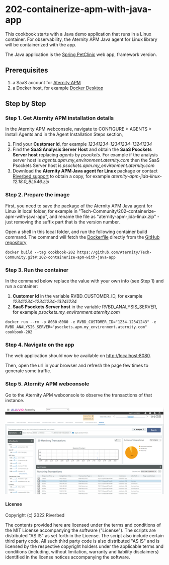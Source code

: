 # 202-containerize-apm-with-java-app

This cookbook starts with a Java demo application that runs in a Linux container. For observability, the Aternity APM Java agent for Linux library will be containerized with the app.

The Java application is the [Spring PetClinic](https://github.com/spring-projects/spring-petclinic.git) web app, framework version.

## Prerequisites

1. a SaaS account for [Aternity APM](https://www.riverbed.com/products/application-performance-monitoring)
2. a Docker host, for example [Docker Desktop](https://www.docker.com/products/docker-desktop)

## Step by Step

### Step 1. Get Aternity APM installation details

In the Aternity APM webconsole, navigate to CONFIGURE > AGENTS > Install Agents and in the Agent Installation Steps section,

1. Find your **Customer Id**, for example *12341234-12341234-13241234*
2. Find the **SaaS Analysis Server Host** and obtain the **SaaS Psockets Server host** replacing *agents* by *psockets*. For example if the analysis server host is *agents.apm.my_environment.aternity.com* then the SaaS Psockets Server host is *psockets.apm.my_environment.aternity.com*
3. Download the **Aternity APM Java agent for Linux** package or contact [Riverbed support](https://support.riverbed.com/) to obtain a copy, for example *aternity-apm-jida-linux-12.18.0_BL546.zip*

### Step 2. Prepare the image

First, you need to save the package of the Aternity APM Java agent for Linux in local folder, for example in "Tech-Community/202-containerize-apm-with-java-app", and rename the file as "aternity-apm-jida-linux.zip" - just removing the suffix part that is the version number.

Open a shell in this local folder, and run the following container build command. The command will fetch the [Dockerfile](Dockerfile) directly from the [GitHub repository](https://github.com/Aternity/Tech-Community/tree/main/202-containerize-apm-with-java-app)

```shell
docker build --tag cookbook-202 https://github.com/Aternity/Tech-Community.git#:202-containerize-apm-with-java-app
```

### Step 3. Run the container

In the command below replace the value with your own info (see Step 1) and run a container:
1. **Customer Id** in the variable RVBD_CUSTOMER_ID, for example *12341234-12341234-13241234*
2. **SaaS Psockets Server host** in the variable RVBD_ANALYSIS_SERVER, for example *psockets.my_environment.aternity.com*

```shell
docker run --rm -p 8080:8080 -e RVBD_CUSTOMER_ID="1234-12341243" -e RVBD_ANALYSIS_SERVER="psockets.apm.my_environment.aternity.com" cookbook-202
```

### Step 4. Navigate on the app

The web application should now be available on [http://localhost:8080](http://localhost:8080).

Then, open the url in your browser and refresh the page few times to generate some traffic.

### Step 5. Aternity APM webconsole 

Go to the Aternity APM webconsole to observe the transactions of that instance.

![Aternity APM Transactions](images/cookbook-202-transactions.png)

#### License

Copyright (c) 2022 Riverbed

The contents provided here are licensed under the terms and conditions of the MIT License accompanying the software ("License"). The scripts are distributed "AS IS" as set forth in the License. The script also include certain third party code. All such third party code is also distributed "AS IS" and is licensed by the respective copyright holders under the applicable terms and conditions (including, without limitation, warranty and liability disclaimers) identified in the license notices accompanying the software.
